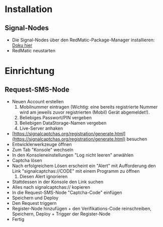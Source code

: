 # Installation
## Signal-Nodes

* Die Signal-Nodes über den RedMatic-Package-Manager installieren: [Doku hier](https://github.com/rdmtc/RedMatic/wiki/Node-Installation#nodes-mit-binärmodulen)
* RedMatic neustarten

# Einrichtung
## Request-SMS-Node

* Neuen Account erstellen
  1. Mobilnummer eintragen (Wichtig: eine bereits registrierte Nummer wird am jeweils zuvor registrierten (Mobil) Gerät abgemeldet!).
  2. Beliebiges Passwort/PIN vergeben
  3. Beliebigen DataStorage-Namen vergeben
  4. Live-Server anhaken
* [https://signalcaptchas.org/registration/generate.html](https://signalcaptchas.org/registration/generate.html) besuchen
* Entwicklerwerkzeuge öffnen
* Zum Tab "Konsole" wechseln
* In den Konsoleneinstellungen "Log nicht leeren" anwählen
* Captcha lösen
* Nach erfolgreichem Lösen erscheint ein "Alert" mit Aufforderung den Link "signalcaptchas://CODE" mit einem Programm zu öffnen
  1. Diesen Alert ignorieren
* Stattdessen in der Konsole den Link suchen
* Alles nach signalcaptchas:// kopieren
* In die Request-SMS-Node "Captcha-Code" einfügen
* Speichern und Deploy
* Den Request triggern
* Register-Node hinzufügen + den Verifikations-Code reinschreiben, Speichern, Deploy + Trigger der Register-Node
* Fertig